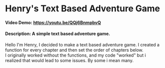 # Henry's Text Based Adventure Game
#### Video Demo: https://youtu.be/QQj6BnmpbvQ
#### Description: A simple text based adventure game.
Hello I'm Henry,  I decided to make a text based adventure game.  I created a function for every chapter and then set the order of chapters below.  
I originally worked without the functions,  and my code "worked" but i realized that would lead to some issues.  By some i mean many.  

